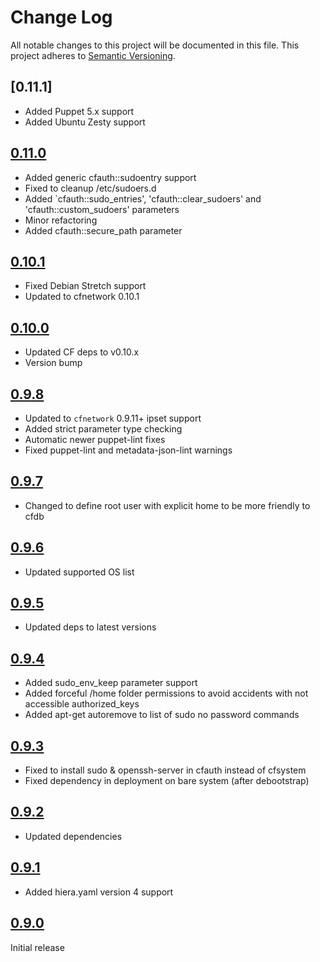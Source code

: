 # Change Log

All notable changes to this project will be documented in this file. This
project adheres to [Semantic Versioning](http://semver.org/).

## [0.11.1]
- Added Puppet 5.x support
- Added Ubuntu Zesty support

## [0.11.0]
- Added generic cfauth::sudoentry support
- Fixed to cleanup /etc/sudoers.d
- Added `cfauth::sudo_entries', 'cfauth::clear_sudoers' and 'cfauth::custom_sudoers' parameters
- Minor refactoring
- Added cfauth::secure_path parameter

## [0.10.1]
- Fixed Debian Stretch support
- Updated to cfnetwork 0.10.1

## [0.10.0]
- Updated CF deps to v0.10.x
- Version bump

## [0.9.8]
- Updated to `cfnetwork` 0.9.11+ ipset support
- Added strict parameter type checking
- Automatic newer puppet-lint fixes
- Fixed puppet-lint and metadata-json-lint warnings

## [0.9.7]

- Changed to define root user with explicit home to be more friendly to cfdb

## [0.9.6]

- Updated supported OS list

## [0.9.5]

- Updated deps to latest versions

## [0.9.4]

- Added sudo_env_keep parameter support
- Added forceful /home folder permissions to avoid accidents with not accessible authorized_keys
- Added apt-get autoremove to list of sudo no password commands

## [0.9.3]

- Fixed to install sudo & openssh-server in cfauth instead of cfsystem
- Fixed dependency in deployment on bare system (after debootstrap)

## [0.9.2]

- Updated dependencies

## [0.9.1]

* Added hiera.yaml version 4 support

## [0.9.0]

Initial release

[0.11.0]: https://github.com/codingfuture/puppet-cfauth/releases/tag/v0.11.0
[0.10.1]: https://github.com/codingfuture/puppet-cfauth/releases/tag/v0.10.1
[0.10.0]: https://github.com/codingfuture/puppet-cfauth/releases/tag/v0.10.0
[0.9.8]: https://github.com/codingfuture/puppet-cfauth/releases/tag/v0.9.8
[0.9.7]: https://github.com/codingfuture/puppet-cfauth/releases/tag/v0.9.7
[0.9.6]: https://github.com/codingfuture/puppet-cfauth/releases/tag/v0.9.6
[0.9.5]: https://github.com/codingfuture/puppet-cfauth/releases/tag/v0.9.5
[0.9.4]: https://github.com/codingfuture/puppet-cfauth/releases/tag/v0.9.4
[0.9.3]: https://github.com/codingfuture/puppet-cfauth/releases/tag/v0.9.3
[0.9.2]: https://github.com/codingfuture/puppet-cfauth/releases/tag/v0.9.2
[0.9.1]: https://github.com/codingfuture/puppet-cfauth/releases/tag/v0.9.1
[0.9.0]: https://github.com/codingfuture/puppet-cfauth/releases/tag/v0.9.0